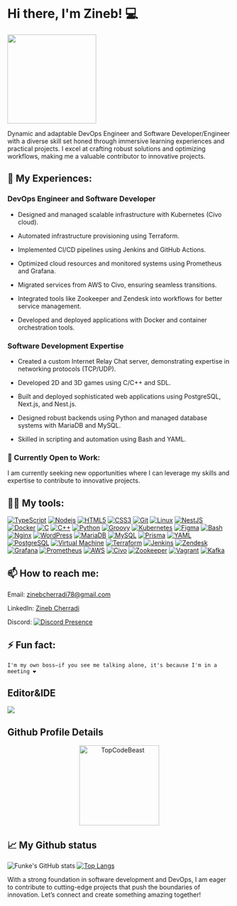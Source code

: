 # Hi there, I'm Zineb! 💻

<img align='center' src='https://user-images.githubusercontent.com/5713670/87202985-820dcb80-c2b6-11ea-9f56-7ec461c497c3.gif' width='200"'>

Dynamic and adaptable DevOps Engineer and Software Developer/Engineer with a diverse skill set honed through immersive learning experiences and practical projects. I excel at crafting robust solutions and optimizing workflows, making me a valuable contributor to innovative projects.

## 🚀 My Experiences:

### DevOps Engineer and Software Developer

- Designed and managed scalable infrastructure with Kubernetes (Civo cloud).

- Automated infrastructure provisioning using Terraform.

- Implemented CI/CD pipelines using Jenkins and GitHub Actions.

- Optimized cloud resources and monitored systems using Prometheus and Grafana.

- Migrated services from AWS to Civo, ensuring seamless transitions.

- Integrated tools like Zookeeper and Zendesk into workflows for better service management.

- Developed and deployed applications with Docker and container orchestration tools.

### Software Development Expertise

- Created a custom Internet Relay Chat server, demonstrating expertise in networking protocols (TCP/UDP).

- Developed 2D and 3D games using C/C++ and SDL.

- Built and deployed sophisticated web applications using PostgreSQL, Next.js, and Nest.js.

- Designed robust backends using Python and managed database systems with MariaDB and MySQL.

- Skilled in scripting and automation using Bash and YAML.

### 🚀 Currently Open to Work:

I am currently seeking new opportunities where I can leverage my skills and expertise to contribute to innovative projects.

## 👩‍💻 My tools:

 [![TypeScript](https://img.shields.io/badge/-TypeScript-%23282C34?style=flat-square&logo=typescript&logoColor=007bcd)](https://www.typescriptlang.org/) [![Nodejs](https://img.shields.io/badge/-Nodejs-black?style=flat-square&logo=Node.js)](https://nodejs.org/) [![HTML5](https://img.shields.io/badge/-HTML5-%23E44D27?style=flat-square&logo=html5&logoColor=ffffff)](https://developer.mozilla.org/pt-BR/docs/Web/HTML/HTML5) [![CSS3](https://img.shields.io/badge/-CSS3-%231572B6?style=flat-square&logo=css3)](https://developer.mozilla.org/en-US/docs/Web/CSS) [![Git](https://img.shields.io/badge/-git-black?style=flat-square&logo=Git)](https://git-scm.com/) [![Linux](https://img.shields.io/badge/-linux-%231572B6?style=flat-square&logo=linux)](https://www.kernel.org/doc/html/latest/) [![NestJS](https://img.shields.io/badge/-NestJS-%23E0234E?style=flat-square&logo=nestjs&logoColor=ffffff)](https://nestjs.com/) [![Docker](https://img.shields.io/badge/-Docker-%23282C34?style=flat-square&logo=docker)](https://www.docker.com/) 
  [![C](https://img.shields.io/badge/-C-%23282C34?style=flat-square&logo=c)](#) 
  [![C++](https://img.shields.io/badge/-C++-%23282C34?style=flat-square&logo=c%2B%2B)](#)
  [![Python](https://img.shields.io/badge/-python-%23282C34?style=flat-square&logo=python)](#) 
  [![Groovy](https://img.shields.io/badge/-groovy-%23282C34?style=flat-square&logo=groovy)](#)
[![Kubernetes](https://img.shields.io/badge/-Kubernetes-%23282C34?style=flat-square&logo=Kubernetes)](https://kubernetes.io/docs) 
  [![Figma](https://img.shields.io/badge/-Figma-%23282C34?style=flat-square&logo=figma)](#) 
  [![Bash](https://img.shields.io/badge/-Bash-%23282C34?style=flat-square&logo=gnu-bash)](https://www.gnu.org/software/bash/) [![Nginx](https://img.shields.io/badge/-Nginx-%23282C34?style=flat-square&logo=nginx)](#) [![WordPress](https://img.shields.io/badge/-WordPress-%23282C34?style=flat-square&logo=wordpress)](#) [![MariaDB](https://img.shields.io/badge/-MariaDB-%23282C34?style=flat-square&logo=mariadb)](#) [![MySQL](https://img.shields.io/badge/-MySQL-%23282C34?style=flat-square&logo=mysql)](#) [![Prisma](https://img.shields.io/badge/-Prisma-%23282C34?style=flat-square&logo=prisma)](#) [![YAML](https://img.shields.io/badge/-YAML-%23282C34?style=flat-square&logo=yaml)](#) [![PostgreSQL](https://img.shields.io/badge/-PostgreSQL-%23282C34?style=flat-square&logo=postgresql)](#) [![Virtual Machine](https://img.shields.io/badge/-Virtual%20Machine-%23282C34?style=flat-square&logo=virtualbox)](#)
  [![Terraform](https://img.shields.io/badge/-terraform-%23282C34?style=flat-square&logo=terraform)](#)
  [![Jenkins](https://img.shields.io/badge/-jenkins-%23282C34?style=flat-square&logo=jenkins)](#)
  [![Zendesk](https://img.shields.io/badge/-zendesk-%23282C34?style=flat-square&logo=zendesk)](#)
  [![Grafana](https://img.shields.io/badge/-grafana-%23282C34?style=flat-square&logo=grafana)](#)
  [![Prometheus](https://img.shields.io/badge/-Prometheus-%23282C34?style=flat-square&logo=Prometheus)](#)
  [![AWS](https://img.shields.io/badge/-aws-%23282C34?style=flat-square&logo=aws)](#)
  [![Civo](https://img.shields.io/badge/-civo-%23282C34?style=flat-square&logo=civo)](#)
  [![Zookeeper](https://img.shields.io/badge/-zookeeper-%23282C34?style=flat-square&logo=zookeeper)](#)
  [![Vagrant](https://img.shields.io/badge/-Vagrant-%23282C34?style=flat-square&logo=Vagrant)](#)
  [![Kafka](https://img.shields.io/badge/-Kafka-%23282C34?style=flat-square&logo=Kafka)](#)



## 📫 How to reach me:

  Email: zinebcherradi78@gmail.com
  
  LinkedIn: [Zineb Cherradi](https://www.linkedin.com/in/zineb-cherradi)
  
  Discord: [![Discord Presence](https://lanyard.cnrad.dev/api/891055108245303297)](https://discord.com/users/891055108245303297)

## ⚡ Fun fact:

    I'm my own boss—if you see me talking alone, it's because I'm in a meeting ❤️

## Editor&IDE

[![](https://img.shields.io/badge/GUI%20Editor-VSCode-66CEE3?style=flat&logo=visualstudiocode&logoColor=white)](https://www.gnu.org/software/emacs/)

## Github Profile Details

<p align="center"><img height="180em" src="https://github-profile-summary-cards.vercel.app/api/cards/profile-details?username=funke09&theme=github_dark" alt="TopCodeBeast" align = "center"/></p>

## 📈 My Github status

![Funke's GitHub stats](https://github-readme-stats.vercel.app/api?username=funke09&show_icons=true&theme=radical)
[![Top Langs](https://github-readme-stats.vercel.app/api/top-langs/?username=funke09&layout=compact&theme=radical)](https://github.com/funk09/funk09/blob/main/README.md)

With a strong foundation in software development and DevOps, I am eager to contribute to cutting-edge projects that push the boundaries of innovation. Let’s connect and create something amazing together!